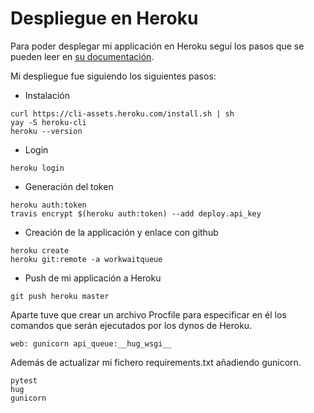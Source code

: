 # Despliegue en Heroku

Para poder desplegar mi applicación en Heroku seguí los pasos que se pueden leer en [su documentación](https://devcenter.heroku.com/articles/heroku-cli).

Mi despliegue fue siguiendo los siguientes pasos:

* Instalación

~~~~
curl https://cli-assets.heroku.com/install.sh | sh
yay -S heroku-cli
heroku --version
~~~~

* Login 

~~~~
heroku login
~~~~

* Generación del token

~~~~
heroku auth:token
travis encrypt $(heroku auth:token) --add deploy.api_key
~~~~

* Creación de la applicación y enlace con github

~~~~
heroku create
heroku git:remote -a workwaitqueue
~~~~

* Push de mi applicación a Heroku

~~~~
git push heroku master
~~~~


Aparte tuve que crear un archivo Procfile para especificar en él los comandos que serán ejecutados por los dynos de Heroku.

~~~~
web: gunicorn api_queue:__hug_wsgi__
~~~~

Además de actualizar mi fichero requirements.txt añadiendo gunicorn.

~~~~
pytest
hug
gunicorn
~~~~
